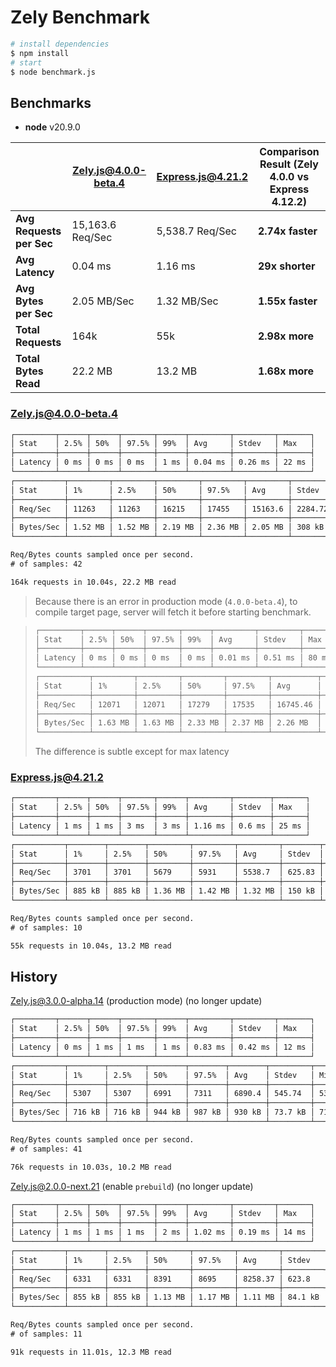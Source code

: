 # Zely Benchmark

```sh
# install dependencies
$ npm install
# start
$ node benchmark.js
```

## Benchmarks

- **node** v20.9.0

|                          | **Zely.js@4.0.0-beta.4** | **Express.js@4.21.2** | **Comparison Result (Zely 4.0.0 vs Express 4.12.2)** |
| ------------------------ | ------------------------ | --------------------- | ---------------------------------------------------- |
| **Avg Requests per Sec** | 15,163.6 Req/Sec         | 5,538.7 Req/Sec       | **2.74x faster**                                     |
| **Avg Latency**          | 0.04 ms                  | 1.16 ms               | **29x shorter**                                      |
| **Avg Bytes per Sec**    | 2.05 MB/Sec              | 1.32 MB/Sec           | **1.55x faster**                                     |
| **Total Requests**       | 164k                     | 55k                   | **2.98x more**                                       |
| **Total Bytes Read**     | 22.2 MB                  | 13.2 MB               | **1.68x more**                                       |

### Zely.js@4.0.0-beta.4

```txt
┌─────────┬──────┬──────┬───────┬──────┬─────────┬─────────┬───────┐
│ Stat    │ 2.5% │ 50%  │ 97.5% │ 99%  │ Avg     │ Stdev   │ Max   │
├─────────┼──────┼──────┼───────┼──────┼─────────┼─────────┼───────┤
│ Latency │ 0 ms │ 0 ms │ 0 ms  │ 1 ms │ 0.04 ms │ 0.26 ms │ 22 ms │
└─────────┴──────┴──────┴───────┴──────┴─────────┴─────────┴───────┘
┌───────────┬─────────┬─────────┬─────────┬─────────┬─────────┬─────────┬─────────┐
│ Stat      │ 1%      │ 2.5%    │ 50%     │ 97.5%   │ Avg     │ Stdev   │ Min     │
├───────────┼─────────┼─────────┼─────────┼─────────┼─────────┼─────────┼─────────┤
│ Req/Sec   │ 11263   │ 11263   │ 16215   │ 17455   │ 15163.6 │ 2284.72 │ 11258   │
├───────────┼─────────┼─────────┼─────────┼─────────┼─────────┼─────────┼─────────┤
│ Bytes/Sec │ 1.52 MB │ 1.52 MB │ 2.19 MB │ 2.36 MB │ 2.05 MB │ 308 kB  │ 1.52 MB │
└───────────┴─────────┴─────────┴─────────┴─────────┴─────────┴─────────┴─────────┘

Req/Bytes counts sampled once per second.
# of samples: 42

164k requests in 10.04s, 22.2 MB read
```

> Because there is an error in production mode (`4.0.0-beta.4`), to compile target page, server will fetch it before starting benchmark.

> ```txt
> ┌─────────┬──────┬──────┬───────┬──────┬─────────┬─────────┬───────┐
> │ Stat    │ 2.5% │ 50%  │ 97.5% │ 99%  │ Avg     │ Stdev   │ Max   │
> ├─────────┼──────┼──────┼───────┼──────┼─────────┼─────────┼───────┤
> │ Latency │ 0 ms │ 0 ms │ 0 ms  │ 0 ms │ 0.01 ms │ 0.51 ms │ 80 ms │
> └─────────┴──────┴──────┴───────┴──────┴─────────┴─────────┴───────┘
> ┌───────────┬─────────┬─────────┬─────────┬─────────┬──────────┬─────────┬─────────┐
> │ Stat      │ 1%      │ 2.5%    │ 50%     │ 97.5%   │ Avg      │ Stdev   │ Min     │
> ├───────────┼─────────┼─────────┼─────────┼─────────┼──────────┼─────────┼─────────┤
> │ Req/Sec   │ 12071   │ 12071   │ 17279   │ 17535   │ 16745.46 │ 1521.39 │ 12067   │
> ├───────────┼─────────┼─────────┼─────────┼─────────┼──────────┼─────────┼─────────┤
> │ Bytes/Sec │ 1.63 MB │ 1.63 MB │ 2.33 MB │ 2.37 MB │ 2.26 MB  │ 205 kB  │ 1.63 MB │
> └───────────┴─────────┴─────────┴─────────┴─────────┴──────────┴─────────┴─────────┘
> ```
>
> The difference is subtle except for max latency

### Express.js@4.21.2

```txt
┌─────────┬──────┬──────┬───────┬──────┬─────────┬────────┬───────┐
│ Stat    │ 2.5% │ 50%  │ 97.5% │ 99%  │ Avg     │ Stdev  │ Max   │
├─────────┼──────┼──────┼───────┼──────┼─────────┼────────┼───────┤
│ Latency │ 1 ms │ 1 ms │ 3 ms  │ 3 ms │ 1.16 ms │ 0.6 ms │ 25 ms │
└─────────┴──────┴──────┴───────┴──────┴─────────┴────────┴───────┘
┌───────────┬────────┬────────┬─────────┬─────────┬─────────┬────────┬────────┐
│ Stat      │ 1%     │ 2.5%   │ 50%     │ 97.5%   │ Avg     │ Stdev  │ Min    │
├───────────┼────────┼────────┼─────────┼─────────┼─────────┼────────┼────────┤
│ Req/Sec   │ 3701   │ 3701   │ 5679    │ 5931    │ 5538.7  │ 625.83 │ 3700   │
├───────────┼────────┼────────┼─────────┼─────────┼─────────┼────────┼────────┤
│ Bytes/Sec │ 885 kB │ 885 kB │ 1.36 MB │ 1.42 MB │ 1.32 MB │ 150 kB │ 884 kB │
└───────────┴────────┴────────┴─────────┴─────────┴─────────┴────────┴────────┘

Req/Bytes counts sampled once per second.
# of samples: 10

55k requests in 10.04s, 13.2 MB read

```

## History

Zely.js@3.0.0-alpha.14 (production mode) (no longer update)

```txt
┌─────────┬──────┬──────┬───────┬──────┬─────────┬─────────┬───────┐
│ Stat    │ 2.5% │ 50%  │ 97.5% │ 99%  │ Avg     │ Stdev   │ Max   │
├─────────┼──────┼──────┼───────┼──────┼─────────┼─────────┼───────┤
│ Latency │ 0 ms │ 1 ms │ 1 ms  │ 1 ms │ 0.83 ms │ 0.42 ms │ 12 ms │
└─────────┴──────┴──────┴───────┴──────┴─────────┴─────────┴───────┘
┌───────────┬────────┬────────┬────────┬────────┬────────┬─────────┬────────┐
│ Stat      │ 1%     │ 2.5%   │ 50%    │ 97.5%  │ Avg    │ Stdev   │ Min    │
├───────────┼────────┼────────┼────────┼────────┼────────┼─────────┼────────┤
│ Req/Sec   │ 5307   │ 5307   │ 6991   │ 7311   │ 6890.4 │ 545.74  │ 5305   │
├───────────┼────────┼────────┼────────┼────────┼────────┼─────────┼────────┤
│ Bytes/Sec │ 716 kB │ 716 kB │ 944 kB │ 987 kB │ 930 kB │ 73.7 kB │ 716 kB │
└───────────┴────────┴────────┴────────┴────────┴────────┴─────────┴────────┘

Req/Bytes counts sampled once per second.
# of samples: 41

76k requests in 10.03s, 10.2 MB read


```

Zely.js@2.0.0-next.21 (enable `prebuild`) (no longer update)

```txt
┌─────────┬──────┬──────┬───────┬──────┬─────────┬─────────┬───────┐
│ Stat    │ 2.5% │ 50%  │ 97.5% │ 99%  │ Avg     │ Stdev   │ Max   │
├─────────┼──────┼──────┼───────┼──────┼─────────┼─────────┼───────┤
│ Latency │ 1 ms │ 1 ms │ 1 ms  │ 2 ms │ 1.02 ms │ 0.19 ms │ 14 ms │
└─────────┴──────┴──────┴───────┴──────┴─────────┴─────────┴───────┘
┌───────────┬────────┬────────┬─────────┬─────────┬─────────┬─────────┬────────┐
│ Stat      │ 1%     │ 2.5%   │ 50%     │ 97.5%   │ Avg     │ Stdev   │ Min    │
├───────────┼────────┼────────┼─────────┼─────────┼─────────┼─────────┼────────┤
│ Req/Sec   │ 6331   │ 6331   │ 8391    │ 8695    │ 8258.37 │ 623.8   │ 6330   │
├───────────┼────────┼────────┼─────────┼─────────┼─────────┼─────────┼────────┤
│ Bytes/Sec │ 855 kB │ 855 kB │ 1.13 MB │ 1.17 MB │ 1.11 MB │ 84.1 kB │ 855 kB │
└───────────┴────────┴────────┴─────────┴─────────┴─────────┴─────────┴────────┘

Req/Bytes counts sampled once per second.
# of samples: 11

91k requests in 11.01s, 12.3 MB read
```
